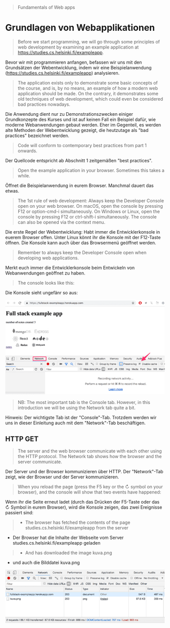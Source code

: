 > Fundamentals of Web apps

# Grundlagen von Webapplikationen

> Before we start programming, we will go through some principles of web development by examining an example application at https://studies.cs.helsinki.fi/exampleapp.

Bevor wir mit programmieren anfangen, befassen wir uns mit den Grundsätzen der Webentwicklung, indem wir eine Beispielanwendung (https://studies.cs.helsinki.fi/exampleapp) analysieren.

> The application exists only to demonstrate some basic concepts of the course, and is, by no means, an example of how a modern web application should be made. On the contrary, it demonstrates some old techniques of web development, which could even be considered bad practices nowadays.

Die Anwendung dient nur zu Demonstrationszwecken einiger Grundkonzepte des Kurses und ist auf keinen Fall ein Beispiel dafür, wie moderne Webanwendungen gebaut werden. Eher im Gegenteil, es werden alte Methoden der Webentwicklung gezeigt, die heutzutage als "bad practices" bezeichnet werden.

> Code will conform to contemporary best practices from part 1 onwards.

Der Quellcode entspricht ab Abschnitt 1 zeitgemäßen "best practices".

> Open the example application in your browser. Sometimes this takes a while.

Öffnet die Beispielanwendung in eurem Browser. Manchmal dauert das etwas.

> The 1st rule of web development: Always keep the Developer Console open on your web browser. On macOS, open the console by pressing F12 or option-cmd-i simultaneously. On Windows or Linux, open the console by pressing F12 or ctrl-shift-i simultaneously. The console can also be opened via the context menu.

Die erste Regel der Webentwicklung: Habt immer die Entwicklerkonsole in euerem Browser offen. Unter Linux könnt ihr die Konsole mit der F12-Taste öffnen. Die Konsole kann auch über das Browsermenü geöffnet werden.

> Remember to always keep the Developer Console open when developing web applications.

Merkt euch immer die Entwicklerkonsole beim Entwickeln von Webanwendungen geöffnet zu haben.

> The console looks like this: 

Die Konsole sieht ungefänr so aus:

!["A screenshot of the developer tools open in a browser"](./images/part0/part0b_image1.png?raw=true)

> NB: The most important tab is the Console tab. However, in this introduction we will be using the Network tab quite a bit.

Hinweis: Der wichtigste Tab ist der "Console"-Tab. Trotzdem werden wir uns in dieser Einleitung auch mit dem "Network"-Tab beschäftigen.

## HTTP GET

> The server and the web browser communicate with each other using the HTTP protocol. The Network tab shows how the browser and the server communicate.

Der Server und der Browser kommunizieren über HTTP. Der "Network"-Tab zeigt, wie der Browser und der Server kommunizieren.

> When you reload the page (press the F5 key or the ↻ symbol on your browser), and the console will show that two events have happened:

Wenn ihr die Seite erneut ladet (durch das Drücken der F5-Taste oder das ↻ Symbol in eurem Browser), wird die Konsole zeigen, das zwei Ereignisse passiert sind:

> - The browser has fetched the contents of the page studies.cs.helsinki.fi/exampleapp from the server

- Der Browser hat die Inhalte der Webseite vom Server studies.cs.helsinki.fi/exampleapp geladen

> - And has downloaded the image kuva.png

- und auch die Bilddatei kuva.png

!["Screenshot of the developer console showing these two events"](./images/part0/part0b_image2.png?raw=true)










